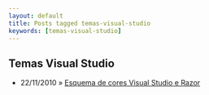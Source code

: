 ```yaml
---
layout: default
title: Posts tagged temas-visual-studio
keywords: [temas-visual-studio]
---
```

<h2 class="category">Temas Visual Studio</h2>
<ul class="posts">
<li>
<p>
<span class="date">22/11/2010</span> &raquo; 
<a href="/blog/esquema-de-cores-visual-studio-e-razor">Esquema de cores Visual Studio e Razor</a>
</p>
</li> 
</ul>
